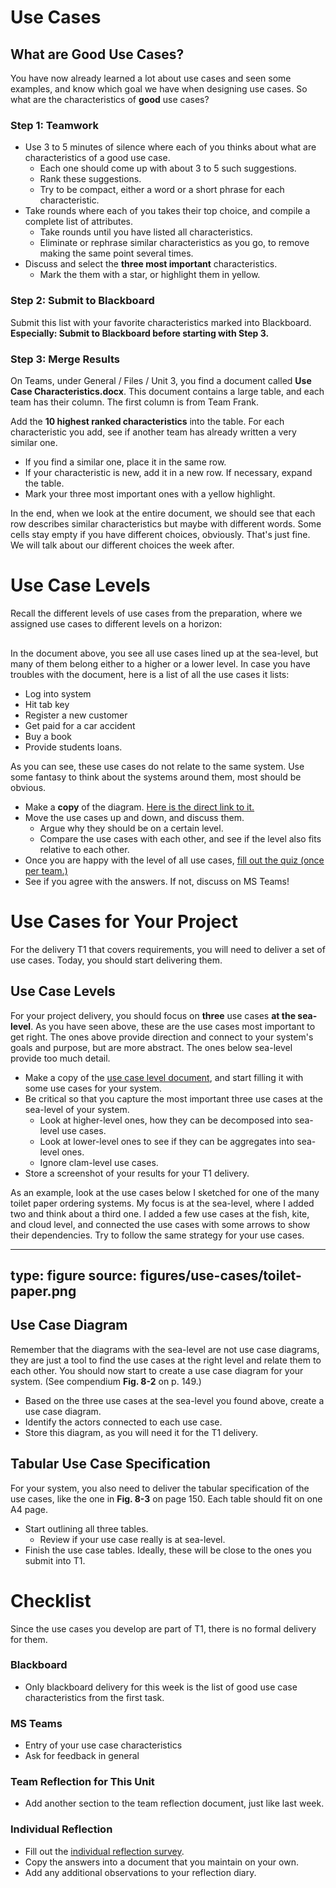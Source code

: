 # Use Cases

## What are Good Use Cases?

You have now already learned a lot about use cases and seen some examples, and know which goal we have when designing use cases. So what are the characteristics of **good** use cases?

### Step 1: Teamwork

* Use 3 to 5 minutes of silence where each of you thinks about what are characteristics of a good use case. 
  - Each one should come up with about 3 to 5 such suggestions.
  - Rank these suggestions. 
  - Try to be compact, either a word or a short phrase for each characteristic.
* Take rounds where each of you takes their top choice, and compile a complete list of attributes. 
  - Take rounds until you have listed all characteristics. 
  - Eliminate or rephrase similar characteristics as you go, to remove making the same point several times.
* Discuss and select the **three most important** characteristics. 
  - Mark the them with a star, or highlight them in yellow.

### Step 2: Submit to Blackboard

Submit this list with your favorite characteristics marked into Blackboard. **Especially: Submit to Blackboard before starting with Step 3.** 


### Step 3: Merge Results

On Teams, under General / Files / Unit 3, you find a document called **Use Case Characteristics.docx**. This document contains a large table, and each team has their column. The first column is from Team Frank. 

Add the **10 highest ranked characteristics** into the table. For each characteristic you add, see if another team has already written a very similar one. 

  * If you find a similar one, place it in the same row. 
  * If your characteristic is new, add it in a new row. If necessary, expand the table.
  * Mark your three most important ones with a yellow highlight.
  
In the end, when we look at the entire document, we should see that each row describes similar characteristics but maybe with different words. Some cells stay empty if you have different choices, obviously. That's just fine. We will talk about our different choices the week after. 



# Use Case Levels


Recall the different levels of use cases from the preparation, where we assigned use cases to different levels on a horizon:

<div class="mxgraph" style="max-width:100%;border:1px solid transparent;" data-mxgraph="{&quot;highlight&quot;:&quot;#0000ff&quot;,&quot;nav&quot;:true,&quot;resize&quot;:true,&quot;toolbar&quot;:&quot;zoom layers lightbox&quot;,&quot;edit&quot;:&quot;_blank&quot;,&quot;url&quot;:&quot;https://drive.google.com/uc?id=1Q3F2M-akRFF_G0HIhx5faG2iu6gjRWkg&amp;export=download&quot;}"></div>
<script type="text/javascript" src="https://www.draw.io/embed2.js?&fetch=https%3A%2F%2Fdrive.google.com%2Fuc%3Fid%3D1Q3F2M-akRFF_G0HIhx5faG2iu6gjRWkg%26export%3Ddownload"></script>

In the document above, you see all use cases lined up at the sea-level, but many of them belong either to a higher or a lower level. In case you have troubles with the document, here is a list of all the use cases it lists:

* Log into system
* Hit tab key
* Register a new customer
* Get paid for a car accident
* Buy a book
* Provide students loans. 

As you can see, these use cases do not relate to the same system. Use some fantasy to think about the systems around them, most should be obvious.

* Make a **copy** of the diagram. [Here is the direct link to it.](https://drive.google.com/file/d/1Q3F2M-akRFF_G0HIhx5faG2iu6gjRWkg/view?usp=sharing)
* Move the use cases up and down, and discuss them. 
  * Argue why they should be on a certain level. 
  * Compare the use cases with each other, and see if the level also fits relative to each other. 
* Once you are happy with the level of all use cases, [fill out the quiz (once per team.)](https://forms.office.com/Pages/ResponsePage.aspx?id=cgahCS-CZ0SluluzdZZ8BSxiepoCd7lKk70IThBWqdJUMk1CS1gxMDhIVEtZS1pFMEJGSkRTWjBVNC4u)
* See if you agree with the answers. If not, discuss on MS Teams!



# Use Cases for Your Project

For the delivery T1 that covers requirements, you will need to deliver a set of use cases. Today, you should start delivering them. 

## Use Case Levels

For your project delivery, you should focus on **three** use cases **at the sea-level**. As you have seen above, these are the use cases most important to get right. The ones above provide direction and connect to your system's goals and purpose, but are more abstract. The ones below sea-level provide too much detail. 

* Make a copy of the [use case level document](https://drive.google.com/file/d/1Q3F2M-akRFF_G0HIhx5faG2iu6gjRWkg/view?usp=sharing), and start filling it with some use cases for your system.
* Be critical so that you capture the most important three use cases at the sea-level of your system. 
  * Look at higher-level ones, how they can be decomposed into sea-level use cases.
  * Look at lower-level ones to see if they can be aggregates into sea-level ones.
  * Ignore clam-level use cases.
* Store a screenshot of your results for your T1 delivery.

As an example, look at the use cases below I sketched for one of the many toilet paper ordering systems. My focus is at the sea-level, where I added two and think about a third one. I added a few use cases at the fish, kite, and cloud level, and connected the use cases with some arrows to show their dependencies. Try to follow the same strategy for your use cases. 

---
type: figure
source: figures/use-cases/toilet-paper.png
---

## Use Case Diagram

Remember that the diagrams with the sea-level are not use case diagrams, they are just a tool to find the use cases at the right level and relate them to each other. You should now start to create a use case diagram for your system. (See compendium **Fig. 8-2** on p. 149.) 

* Based on the three use cases at the sea-level you found above, create a use case diagram.
* Identify the actors connected to each use case.
* Store this diagram, as you will need it for the T1 delivery.


## Tabular Use Case Specification

For your system, you also need to deliver the tabular specification of the use cases, like the one in **Fig. 8-3** on page 150. Each table should fit on one A4 page. 

* Start outlining all three tables.
  * Review if your use case really is at sea-level.
* Finish the use case tables. Ideally, these will be close to the ones you submit into T1.


# Checklist

Since the use cases you develop are part of T1, there is no formal delivery for them. 

### Blackboard

- Only blackboard delivery for this week is the list of good use case characteristics from the first task.

### MS Teams

- Entry of your use case characteristics
- Ask for feedback in general

### Team Reflection for This Unit 

* Add another section to the team reflection document, just like last week. 

### Individual Reflection

* Fill out the <a href="https://forms.office.com/Pages/ResponsePage.aspx?id=cgahCS-CZ0SluluzdZZ8BSxiepoCd7lKk70IThBWqdJUQUQxNEVLOTBZMDZGNkJBM1Y2NjZCTzhWSi4u" class="arrow">individual reflection survey</a>.
* Copy the answers into a document that you maintain on your own.
* Add any additional observations to your reflection diary.








 
